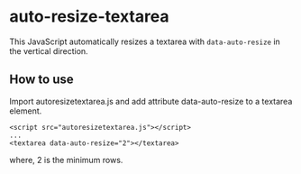 # auto-resize-textarea
This JavaScript automatically resizes a textarea with `data-auto-resize` in the vertical direction.

## How to use
Import autoresizetextarea.js and add attribute data-auto-resize to a textarea element.
```
<script src="autoresizetextarea.js"></script>
...
<textarea data-auto-resize="2"></textarea>
```
where, 2 is the minimum rows.

